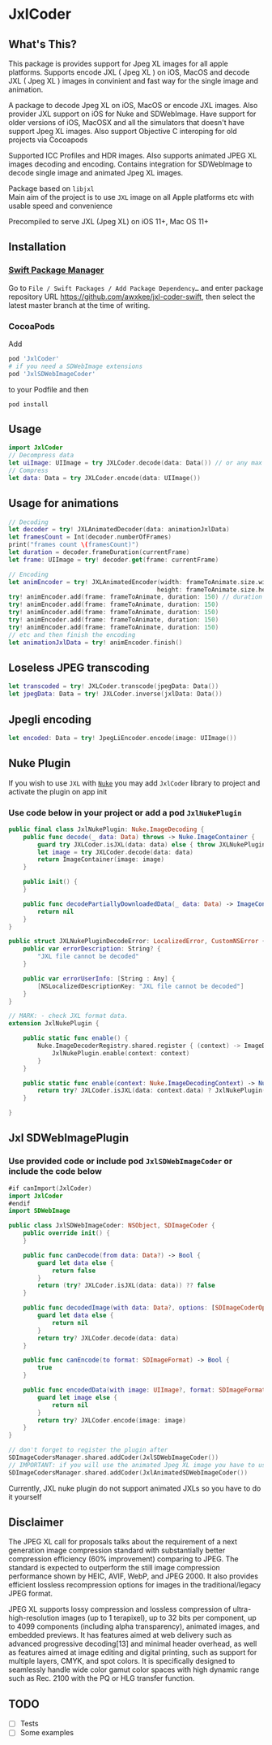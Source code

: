 # JxlCoder

## What's This?
This package is provides support for Jpeg XL images for all apple platforms.
Supports encode JXL ( Jpeg XL ) on iOS, MacOS and decode JXL ( Jpeg XL ) images in convinient and fast way for the single image and animation.

A package to decode Jpeg XL on iOS, MacOS or encode JXL images. Also provider JXL support on iOS for Nuke and SDWebImage. Have support for older versions of iOS, MacOSX and all the simulators that doesn't have support Jpeg XL images. Also support Objective C interoping for old projects via Cocoapods

Supported ICC Profiles and HDR images. Also supports animated JPEG XL images decoding and encoding.
Contains integration for SDWebImage to decode single image and animated Jpeg XL images.

Package based on `libjxl`
</br>
Main aim of the project is to use `JXL` image on all Apple platforms etc with usable speed and convenience

Precompiled to serve JXL (Jpeg XL) on iOS 11+, Mac OS 11+

## Installation

### [Swift Package Manager](https://swift.org/package-manager/)

Go to `File / Swift Packages / Add Package Dependency…`
and enter package repository URL https://github.com/awxkee/jxl-coder-swift, then select the latest master branch
at the time of writing.

### CocoaPods

Add 
```ruby
pod 'JxlCoder'
# if you need a SDWebImage extensions
pod 'JxlSDWebImageCoder'
```
to your Podfile and then
```shell
pod install
```

## Usage

```swift
import JxlCoder
// Decompress data
let uiImage: UIImage = try JXLCoder.decode(data: Data()) // or any max CGSize of image
// Compress
let data: Data = try JXLCoder.encode(data: UIImage())
```

## Usage for animations
```swift
// Decoding
let decoder = try! JXLAnimatedDecoder(data: animationJxlData)
let framesCount = Int(decoder.numberOfFrames)
print("frames count \(framesCount)")
let duration = decoder.frameDuration(currentFrame)
let frame: UIImage = try! decoder.get(frame: currentFrame)

// Encoding
let animEncoder = try! JXLAnimatedEncoder(width: frameToAnimate.size.width,
                                         height: frameToAnimate.size.height)
try! animEncoder.add(frame: frameToAnimate, duration: 150) // duration is in ms
try! animEncoder.add(frame: frameToAnimate, duration: 150)
try! animEncoder.add(frame: frameToAnimate, duration: 150)
try! animEncoder.add(frame: frameToAnimate, duration: 150)
try! animEncoder.add(frame: frameToAnimate, duration: 150)
// etc and then finish the encoding
let animationJxlData = try! animEncoder.finish()
```

## Loseless JPEG transcoding

```swift
let transcoded = try! JXLCoder.transcode(jpegData: Data())
let jpegData: Data = try! JXLCoder.inverse(jxlData: Data())
```

## Jpegli encoding

```swift
let encoded: Data = try! JpegLiEncoder.encode(image: UIImage())
```

## Nuke Plugin

If you wish to use `JXL` with <a href="https://github.com/kean/Nuke" target="_blank">`Nuke`</a> you may add `JxlCoder` library to project and activate the plugin on app init
### Use code below in your project or add a pod `JxlNukePlugin`
```swift
public final class JxlNukePlugin: Nuke.ImageDecoding {
    public func decode(_ data: Data) throws -> Nuke.ImageContainer {
        guard try JXLCoder.isJXL(data: data) else { throw JXLNukePluginDecodeError() }
        let image = try JXLCoder.decode(data: data)
        return ImageContainer(image: image)
    }

    public init() {
    }

    public func decodePartiallyDownloadedData(_ data: Data) -> ImageContainer? {
        return nil
    }
}

public struct JXLNukePluginDecodeError: LocalizedError, CustomNSError {
    public var errorDescription: String? {
        "JXL file cannot be decoded"
    }

    public var errorUserInfo: [String : Any] {
        [NSLocalizedDescriptionKey: "JXL file cannot be decoded"]
    }
}

// MARK: - check JXL format data.
extension JxlNukePlugin {

    public static func enable() {
        Nuke.ImageDecoderRegistry.shared.register { (context) -> ImageDecoding? in
            JxlNukePlugin.enable(context: context)
        }
    }

    public static func enable(context: Nuke.ImageDecodingContext) -> Nuke.ImageDecoding? {
        return try? JXLCoder.isJXL(data: context.data) ? JxlNukePlugin() : nil
    }

}
```

## Jxl SDWebImagePlugin
### Use provided code or include pod `JxlSDWebImageCoder` or include the code below
```swift
#if canImport(JxlCoder)
import JxlCoder
#endif
import SDWebImage

public class JxlSDWebImageCoder: NSObject, SDImageCoder {
    public override init() {
    }

    public func canDecode(from data: Data?) -> Bool {
        guard let data else {
            return false
        }
        return (try? JXLCoder.isJXL(data: data)) ?? false
    }

    public func decodedImage(with data: Data?, options: [SDImageCoderOption : Any]? = nil) -> UIImage? {
        guard let data else {
            return nil
        }
        return try? JXLCoder.decode(data: data)
    }

    public func canEncode(to format: SDImageFormat) -> Bool {
        true
    }

    public func encodedData(with image: UIImage?, format: SDImageFormat, options: [SDImageCoderOption : Any]? = nil) -> Data? {
        guard let image else {
            return nil
        }
        return try? JXLCoder.encode(image: image)
    }
}

// don't forget to register the plugin after
SDImageCodersManager.shared.addCoder(JxlSDWebImageCoder())
// IMPORTANT: if you will use the animated Jpeg XL image you have to use other plugin
SDImageCodersManager.shared.addCoder(JxlAnimatedSDWebImageCoder())
```

Currently, JXL nuke plugin do not support animated JXLs so you have to do it yourself

## Disclaimer
The JPEG XL call for proposals talks about the requirement of a next generation image compression standard with substantially better compression efficiency (60% improvement) comparing to JPEG. The standard is expected to outperform the still image compression performance shown by HEIC, AVIF, WebP, and JPEG 2000. It also provides efficient lossless recompression options for images in the traditional/legacy JPEG format.

JPEG XL supports lossy compression and lossless compression of ultra-high-resolution images (up to 1 terapixel), up to 32 bits per component, up to 4099 components (including alpha transparency), animated images, and embedded previews. It has features aimed at web delivery such as advanced progressive decoding[13] and minimal header overhead, as well as features aimed at image editing and digital printing, such as support for multiple layers, CMYK, and spot colors. It is specifically designed to seamlessly handle wide color gamut color spaces with high dynamic range such as Rec. 2100 with the PQ or HLG transfer function. 

## TODO
- [ ] Tests
- [ ] Some examples 
